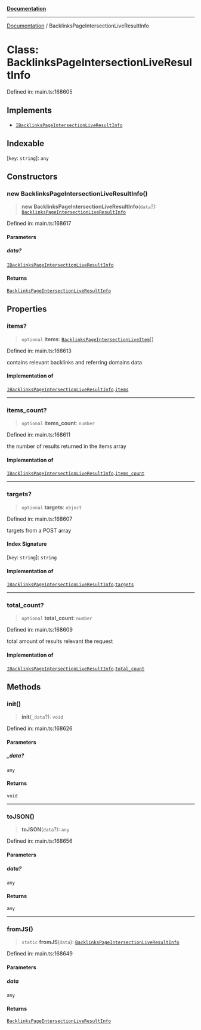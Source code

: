 [**Documentation**](../README.md)

***

[Documentation](../README.md) / BacklinksPageIntersectionLiveResultInfo

# Class: BacklinksPageIntersectionLiveResultInfo

Defined in: main.ts:168605

## Implements

- [`IBacklinksPageIntersectionLiveResultInfo`](../interfaces/IBacklinksPageIntersectionLiveResultInfo.md)

## Indexable

\[`key`: `string`\]: `any`

## Constructors

### new BacklinksPageIntersectionLiveResultInfo()

> **new BacklinksPageIntersectionLiveResultInfo**(`data`?): [`BacklinksPageIntersectionLiveResultInfo`](BacklinksPageIntersectionLiveResultInfo.md)

Defined in: main.ts:168617

#### Parameters

##### data?

[`IBacklinksPageIntersectionLiveResultInfo`](../interfaces/IBacklinksPageIntersectionLiveResultInfo.md)

#### Returns

[`BacklinksPageIntersectionLiveResultInfo`](BacklinksPageIntersectionLiveResultInfo.md)

## Properties

### items?

> `optional` **items**: [`BacklinksPageIntersectionLiveItem`](BacklinksPageIntersectionLiveItem.md)[]

Defined in: main.ts:168613

contains relevant backlinks and referring domains data

#### Implementation of

[`IBacklinksPageIntersectionLiveResultInfo`](../interfaces/IBacklinksPageIntersectionLiveResultInfo.md).[`items`](../interfaces/IBacklinksPageIntersectionLiveResultInfo.md#items)

***

### items\_count?

> `optional` **items\_count**: `number`

Defined in: main.ts:168611

the number of results returned in the items array

#### Implementation of

[`IBacklinksPageIntersectionLiveResultInfo`](../interfaces/IBacklinksPageIntersectionLiveResultInfo.md).[`items_count`](../interfaces/IBacklinksPageIntersectionLiveResultInfo.md#items_count)

***

### targets?

> `optional` **targets**: `object`

Defined in: main.ts:168607

targets from a POST array

#### Index Signature

\[`key`: `string`\]: `string`

#### Implementation of

[`IBacklinksPageIntersectionLiveResultInfo`](../interfaces/IBacklinksPageIntersectionLiveResultInfo.md).[`targets`](../interfaces/IBacklinksPageIntersectionLiveResultInfo.md#targets)

***

### total\_count?

> `optional` **total\_count**: `number`

Defined in: main.ts:168609

total amount of results relevant the request

#### Implementation of

[`IBacklinksPageIntersectionLiveResultInfo`](../interfaces/IBacklinksPageIntersectionLiveResultInfo.md).[`total_count`](../interfaces/IBacklinksPageIntersectionLiveResultInfo.md#total_count)

## Methods

### init()

> **init**(`_data`?): `void`

Defined in: main.ts:168626

#### Parameters

##### \_data?

`any`

#### Returns

`void`

***

### toJSON()

> **toJSON**(`data`?): `any`

Defined in: main.ts:168656

#### Parameters

##### data?

`any`

#### Returns

`any`

***

### fromJS()

> `static` **fromJS**(`data`): [`BacklinksPageIntersectionLiveResultInfo`](BacklinksPageIntersectionLiveResultInfo.md)

Defined in: main.ts:168649

#### Parameters

##### data

`any`

#### Returns

[`BacklinksPageIntersectionLiveResultInfo`](BacklinksPageIntersectionLiveResultInfo.md)
